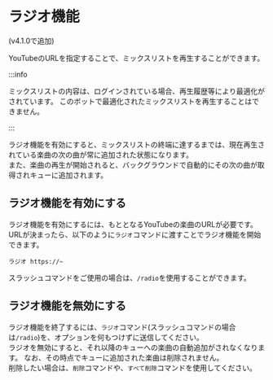 # ラジオ機能
(v4.1.0で追加)

YouTubeのURLを指定することで、ミックスリストを再生することができます。

:::info

ミックスリストの内容は、ログインされている場合、再生履歴等により最適化がされています。
このボットで最適化されたミックスリストを再生することはできません。

:::

ラジオ機能を有効にすると、ミックスリストの終端に達するまでは、現在再生されている楽曲の次の曲が常に追加された状態になります。  
また、楽曲の再生が開始されると、バックグラウンドで自動的にその次の曲が取得されキューに追加されます。

## ラジオ機能を有効にする
ラジオ機能を有効にするには、もととなるYouTubeの楽曲のURLが必要です。
URLが決まったら、以下のように`ラジオ`コマンドに渡すことでラジオ機能を開始できます。
```
ラジオ https://~
```
スラッシュコマンドをご使用の場合は、`/radio`を使用することができます。

## ラジオ機能を無効にする
ラジオ機能を終了するには、`ラジオ`コマンド(スラッシュコマンドの場合は`/radio`)を、オプションを何もつけずに送信してください。  
ラジオを無効にすると、それ以降のキューへの楽曲の自動追加がされなくなります。
なお、その時点でキューに追加された楽曲は削除されません。  
削除したい場合は、`削除`コマンドや、`すべて削除`コマンドを使用してください。
